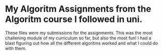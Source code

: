 # My Algoritm Assignments from the Algoritm course I followed in uni.

These files were my submissions for the assignments. This was the most challening module of my curriculum so far, but also the most fun!
I had a blast figuring out how all the different algoritms worked and what I could do with them.
